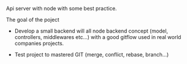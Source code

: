 Api server with node with some best practice.

The goal of the poject
  - Develop a small backend will all node backend concept (model, controllers, middlewares etc...)
    with a good gitflow used in real world companies projects.
    
   - Test project to mastered GIT (merge, conflict, rebase, branch...)
